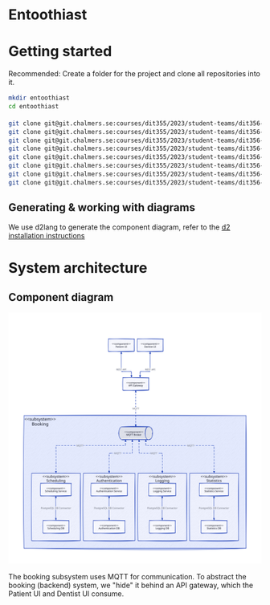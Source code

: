 # Entoothiast

# Getting started

Recommended: Create a folder for the project and clone all repositories into it.

```bash
mkdir entoothiast
cd entoothiast

git clone git@git.chalmers.se:courses/dit355/2023/student-teams/dit356-2023-08/entoothiast.git
git clone git@git.chalmers.se:courses/dit355/2023/student-teams/dit356-2023-08/api-gateway.git
git clone git@git.chalmers.se:courses/dit355/2023/student-teams/dit356-2023-08/authentication-service.git
git clone git@git.chalmers.se:courses/dit355/2023/student-teams/dit356-2023-08/dentist-ui.git
git clone git@git.chalmers.se:courses/dit355/2023/student-teams/dit356-2023-08/logging-service.git
git clone git@git.chalmers.se:courses/dit355/2023/student-teams/dit356-2023-08/patient-ui.git
git clone git@git.chalmers.se:courses/dit355/2023/student-teams/dit356-2023-08/scheduling-service.git
git clone git@git.chalmers.se:courses/dit355/2023/student-teams/dit356-2023-08/statistics-service.git
```

## Generating & working with diagrams

We use d2lang to generate the component diagram, refer to the [d2 installation instructions](https://d2lang.com/tour/install)

# System architecture

## Component diagram

![Component diagram](./diagrams/component-diagram.svg)

The booking subsystem uses MQTT for communication. To abstract the booking (backend) system, we "hide" it behind an API gateway, which the Patient UI and Dentist UI consume.
